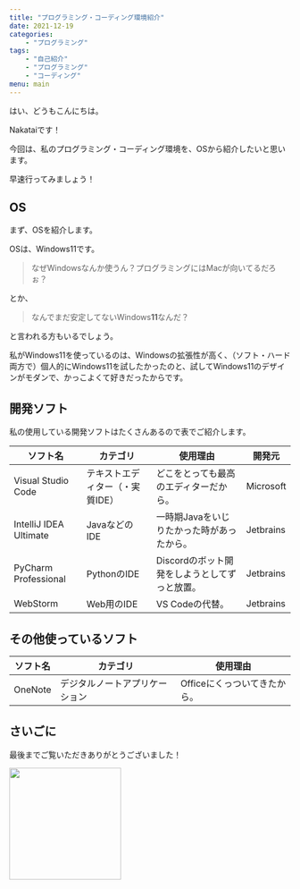 ```yaml
---
title: "プログラミング・コーディング環境紹介"
date: 2021-12-19
categories: 
    - "プログラミング"
tags: 
    - "自己紹介"
    - "プログラミング"
    - "コーディング"
menu: main
---
```


はい、どうもこんにちは。

Nakataiです！

今回は、私のプログラミング・コーディング環境を、OSから紹介したいと思います。

<!--more-->

早速行ってみましょう！

## OS

まず、OSを紹介します。

OSは、Windows11です。

> なぜWindowsなんか使うん？プログラミングにはMacが向いてるだろぉ？

とか、

> なんでまだ安定してないWindows**11**なんだ？

と言われる方もいるでしょう。

私がWindows11を使っているのは、Windowsの拡張性が高く、（ソフト・ハード両方で）個人的にWindows11を試したかったのと、試してWindows11のデザインがモダンで、かっこよくて好きだったからです。

## 開発ソフト

私の使用している開発ソフトはたくさんあるので表でご紹介します。

| ソフト名                   | カテゴリ             | 使用理由                       | 開発元       |
| ---------------------- | ---------------- | -------------------------- | --------- |
| Visual Studio Code     | テキストエディター（・実質IDE） | どこをとっても最高のエディターだから。         | Microsoft |
| IntelliJ IDEA Ultimate | JavaなどのIDE       | 一時期Javaをいじりたかった時があったから。    | Jetbrains |
| PyCharm Professional   | PythonのIDE       | Discordのボット開発をしようとしてずっと放置。 | Jetbrains |
| WebStorm               | Web用のIDE         | VS Codeの代替。                | Jetbrains |


## その他使っているソフト

| ソフト名 | カテゴリ | 使用理由 |
| ---- | ---- | ---- |
|   OneNote   |  デジタルノートアプリケーション    |   Officeにくっついてきたから。   |

## さいごに

最後までご覧いただきありがとうございました！

<img src="https://cdn.nakatai.ga/img/sign.webp" width="200">

<Disqus>
